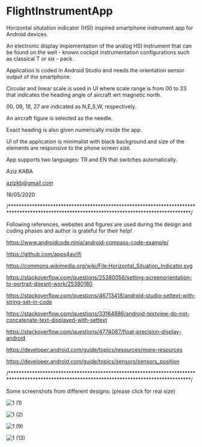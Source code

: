 # FlightInstrumentApp

Horizontal situtation indicator (HSI) inspired smartphone instrument app for Android devices


An electronic display implementation of the analog HSI instrument that can be found on the well - known cockpit instrumentation configurations such as classical T or six - pack.

Application is coded in Android Studio and needs the orientation sensor output of the smartphone. 

Circular and linear scale is used in UI where scale range is from 00 to 33 that indicates the heading angle of aircraft wrt magnetic north.

00, 09, 18, 27 are indicated as N,E,S,W, respectively.

An aircraft figure is selected as the needle.

Exact heading is also given numerically inside the app.

UI of the application is minimalist with black background and size of the elements are responsive to the phone screen size.

App supports two languages: TR and EN that switches automatically.


Aziz KABA

azizkb@gmail.com

18/05/2020

/*********************************************************************************************************************************************/

Following references, websites and figures are used during the design and coding phases and author is grateful for their help!

https://www.androidcode.ninja/android-compass-code-example/

https://github.com/apps4av/ifi

https://commons.wikimedia.org/wiki/File:Horizontal_Situation_Indicator.svg


https://stackoverflow.com/questions/25380056/setting-screenorientation-to-portrait-doesnt-work/25380180

https://stackoverflow.com/questions/46713418/android-studio-settext-with-string-set-in-code

https://stackoverflow.com/questions/33164886/android-textview-do-not-concatenate-text-displayed-with-settext

https://stackoverflow.com/questions/4774087/float-precision-display-android

https://developer.android.com/guide/topics/resources/more-resources

https://developer.android.com/guide/topics/sensors/sensors_position


/*********************************************************************************************************************************************/

Some screenshots from different designs: (please click for real size)


![1 (1)](https://user-images.githubusercontent.com/67108816/124583334-9c43a080-de5b-11eb-93cd-a1c96c9646be.jpg)

![1 (2)](https://user-images.githubusercontent.com/67108816/124583345-9ea5fa80-de5b-11eb-9a5c-1bb6f915fcd5.jpg)

![1 (9)](https://user-images.githubusercontent.com/67108816/124583349-9f3e9100-de5b-11eb-87e2-d13e62ec4379.jpg)

![1 (13)](https://user-images.githubusercontent.com/67108816/124583351-9fd72780-de5b-11eb-98b4-94493aaacae9.jpg)

